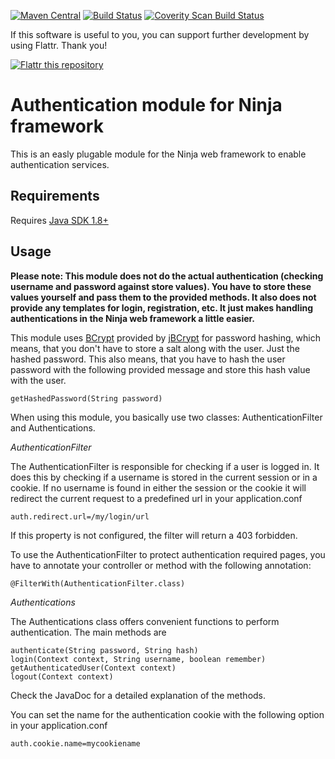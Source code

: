 [![Maven Central](https://maven-badges.herokuapp.com/maven-central/de.svenkubiak/ninja-authentication-module/badge.svg)](https://maven-badges.herokuapp.com/maven-central/de.svenkubiak/ninja-authentication-module)
[![Build Status](https://secure.travis-ci.org/svenkubiak/ninja-authentication.png?branch=master)](http://travis-ci.org/svenkubiak/ninja-authentication)
[![Coverity Scan Build Status](https://scan.coverity.com/projects/4076/badge.svg)](https://scan.coverity.com/projects/4076)

If this software is useful to you, you can support further development by using Flattr. Thank you!

[![Flattr this repository](http://api.flattr.com/button/flattr-badge-large.png)](https://flattr.com/submit/auto?user_id=svenkubiak&url=https://github.com/svenkubiak/ninja-authentication&title=ninja-authentication&language=en&tags=github&category=software)


Authentication module for Ninja framework
=====================
This is an easly plugable module for the Ninja web framework to enable authentication services.

Requirements
------------------

Requires [Java SDK 1.8+][1]

Usage
-----

**Please note: This module does not do the actual authentication (checking username and password against store values). You have to store these values yourself and pass them to the provided methods. It also does not provide any templates for login, registration, etc. It just makes handling authentications in the Ninja web framework a little easier.**

This module uses [BCrypt][2] provided by [jBCrypt][3] for password hashing, which means, that you don't have to store a salt along with the user. Just the hashed password. This also means, that you have to hash the user password with the following provided message and store this hash value with the user.

	getHashedPassword(String password)

When using this module, you basically use two classes: AuthenticationFilter and Authentications.

*AuthenticationFilter*

The AuthenticationFilter is responsible for checking if a user is logged in. It does this by checking if a username is stored in the current session or in a cookie. If no username is found in either the session or the cookie it will redirect the current request to a predefined url in your application.conf

	auth.redirect.url=/my/login/url
	
If this property is not configured, the filter will return a 403 forbidden.

To use the AuthenticationFilter to protect authentication required pages, you have to annotate your controller or method with the following annotation:

	@FilterWith(AuthenticationFilter.class)

*Authentications*

The Authentications class offers convenient functions to perform authentication. The main methods are

	authenticate(String password, String hash)
	login(Context context, String username, boolean remember)
	getAuthenticatedUser(Context context)
	logout(Context context)

Check the JavaDoc for a detailed explanation of the methods.

You can set the name for the authentication cookie with the following option in your application.conf

	auth.cookie.name=mycookiename

[1]: http://www.oracle.com/technetwork/java/javase/downloads/index.html
[2]: http://de.wikipedia.org/wiki/Bcrypt
[3]: http://www.mindrot.org/projects/jBCrypt/